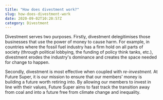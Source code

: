 ```yaml
---
title: "How does divestment work?"
slug: how-does-divestment-work
date: 2020-09-02T10:20:57Z
category: Divestment
---
```


Divestment serves two purposes. Firstly, divestment delegitimises those businesses that use the power of money to cause harm. For example, in countries where the fossil fuel industry has a firm hold on all parts of society (through political lobbying, the funding of policy think tanks, etc.), divestment erodes the industry's dominance and creates the space needed for change to happen.

Secondly, divestment is most effective when coupled with _re-investment._ At Future Super, it is our mission to ensure that our members’ money is building a future worth retiring into. By allowing our members to invest in line with their values, Future Super aims to fast track the transition away from coal and into a future free from climate change and inequality.
